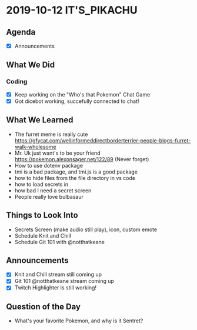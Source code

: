 # 2019-10-12 IT'S_PIKACHU

## Agenda

- [x] Announcements

## What We Did

### Coding

- [x] Keep working on the "Who's that Pokemon" Chat Game
- [x] Got dicebot working, succefully connected to chat!

## What We Learned

- The furret meme is really cute https://gfycat.com/wellinformeddirectborderterrier-people-blogs-furret-walk-wholesome
- Mr. Uk just want's to be your friend https://pokemon.alexonsager.net/122/89 (Never forget)
- How to use dotenv package
- tmi is a bad package, and tmi.js is a good package
- how to hide files from the file directory in vs code
- how to load secrets in
- how bad I need a secret screen
- People really love bulbasaur

## Things to Look Into

- Secrets Screen (make audio still play), icon, custom emote
- Schedule Knit and Chill
- Schedule Git 101 with @notthatkeane

## Announcements

- [x] Knit and Chill stream still coming up
- [x] Git 101 @notthatkeane stream coming up
- [x] Twitch Highlighter is still working!

## Question of the Day

- What's your favorite Pokemon, and why is it Sentret?
